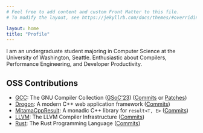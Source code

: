 ```yaml
---
# Feel free to add content and custom Front Matter to this file.
# To modify the layout, see https://jekyllrb.com/docs/themes/#overriding-theme-defaults

layout: home
title: "Profile"
---
```


I am an undergraduate student majoring in Computer Science at the University of Washington, Seattle. Enthusiastic about Compilers, Performance Engineering, and Developer Productivity.

## OSS Contributions

- [GCC](https://gcc.gnu.org): The GNU Compiler Collection ([GSoC'23](https://summerofcode.withgoogle.com/programs/2023/projects/SuvI1tlp)) ([Commits](https://github.com/gcc-mirror/gcc/commits?author=ken-matsui) or [Patches](https://gcc.gnu.org/git/?p=gcc.git&a=search&h=HEAD&st=author&s=kmatsui%40gcc.gnu.org))
- [Drogon](https://github.com/drogonframework): A modern C++ web application framework ([Commits](https://github.com/drogonframework/drogon/commits?author=ken-matsui))
- [MitamaCppResult](https://github.com/LoliGothick/mitama-cpp-result): A monadic C++ library for `result<T, E>` ([Commits](https://github.com/LoliGothick/mitama-cpp-result/commits?author=ken-matsui))
- [LLVM](https://github.com/llvm/llvm-project): The LLVM Compiler Infrastructure ([Commits](https://github.com/llvm/llvm-project/commits?author=ken-matsui))
- [Rust](https://github.com/rust-lang): The Rust Programming Language ([Commits](https://github.com/rust-lang/rust/commits?author=ken-matsui))
